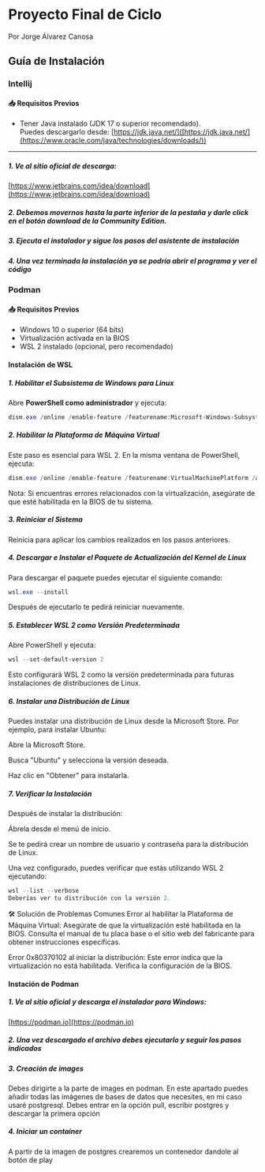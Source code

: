 
# Proyecto Final de Ciclo 
Por Jorge Álvarez Canosa

## Guía de Instalación 
### Intellij
#### 📥 Requisitos Previos

- Tener Java instalado (JDK 17 o superior recomendado).  
  Puedes descargarlo desde: [https://jdk.java.net/]([https://jdk.java.net/](https://www.oracle.com/java/technologies/downloads/))

---
##### 1. Ve al sitio oficial de descarga:  
   [https://www.jetbrains.com/idea/download](https://www.jetbrains.com/idea/download)

##### 2. Debemos movernos hasta la parte inferior de la pestaña y darle click en el botón download de la Community Edition.
   
##### 3. Ejecuta el instalador y sigue los pasos del asistente de instalación

##### 4. Una vez terminada la instalación ya se podría abrir el programa y ver el código

### Podman
#### 📥 Requisitos Previos
- Windows 10 o superior (64 bits)
- Virtualización activada en la BIOS
- WSL 2 instalado (opcional, pero recomendado)

#### Instalación de WSL
##### 1. Habilitar el Subsistema de Windows para Linux

Abre **PowerShell como administrador** y ejecuta:

```powershell
dism.exe /online /enable-feature /featurename:Microsoft-Windows-Subsystem-Linux /all /norestart
```
##### 2. Habilitar la Plataforma de Máquina Virtual
Este paso es esencial para WSL 2. En la misma ventana de PowerShell, ejecuta:

```powershell
dism.exe /online /enable-feature /featurename:VirtualMachinePlatform /all /norestart
```
Nota: Si encuentras errores relacionados con la virtualización, asegúrate de que esté habilitada en la BIOS de tu sistema.

##### 3. Reiniciar el Sistema
Reinicia para aplicar los cambios realizados en los pasos anteriores.

##### 4. Descargar e Instalar el Paquete de Actualización del Kernel de Linux
Para descargar el paquete puedes ejecutar el siguiente comando:

```powershell
wsl.exe --install
```
Después de ejecutarlo te pedirá reiniciar nuevamente.

##### 5. Establecer WSL 2 como Versión Predeterminada
Abre PowerShell y ejecuta:

```powershell
wsl --set-default-version 2
```
Esto configurará WSL 2 como la versión predeterminada para futuras instalaciones de distribuciones de Linux.

##### 6. Instalar una Distribución de Linux
Puedes instalar una distribución de Linux desde la Microsoft Store. Por ejemplo, para instalar Ubuntu:

Abre la Microsoft Store.

Busca "Ubuntu" y selecciona la versión deseada.

Haz clic en "Obtener" para instalarla.

##### 7. Verificar la Instalación
Después de instalar la distribución:

Ábrela desde el menú de inicio.

Se te pedirá crear un nombre de usuario y contraseña para la distribución de Linux.

Una vez configurado, puedes verificar que estás utilizando WSL 2 ejecutando:

```powershell
wsl --list --verbose
Deberías ver tu distribución con la versión 2.
```

🛠️ Solución de Problemas Comunes
Error al habilitar la Plataforma de Máquina Virtual: Asegúrate de que la virtualización esté habilitada en la BIOS. Consulta el manual de tu placa base o el sitio web del fabricante para obtener instrucciones específicas.

Error 0x80370102 al iniciar la distribución: Este error indica que la virtualización no está habilitada. Verifica la configuración de la BIOS.

#### Instación de Podman
##### 1. Ve al sitio oficial y descarga el instalador para Windows:
[https://podman.io](https://podman.io)

##### 2. Una vez descargado el archivo debes ejecutarlo y seguir los pasos indicados

##### 3. Creación de images
Debes dirigirte a la parte de images en podman. 
En este apartado puedes añadir todas las imágenes de bases de datos que necesites, en mi caso usaré postgresql.
Debes entrar en la opción pull, escribir postgres y descargar la primera opción

##### 4. Iniciar un container 
A partir de la imagen de postgres crearemos un contenedor dandole al botón de play

